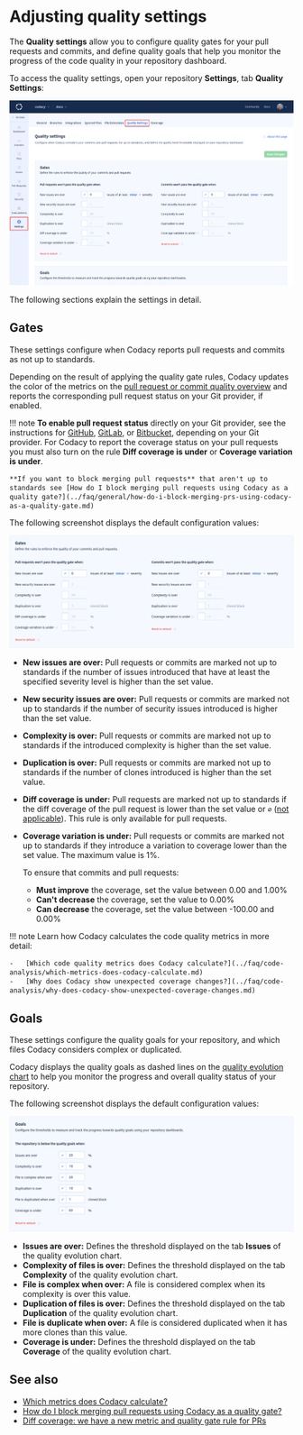 # Adjusting quality settings

The **Quality settings** allow you to configure quality gates for your pull requests and commits, and define quality goals that help you monitor the progress of the code quality in your repository dashboard.

To access the quality settings, open your repository **Settings**, tab **Quality Settings**:

![Quality settings](images/quality-settings.png)

The following sections explain the settings in detail.

## Gates

These settings configure when Codacy reports pull requests and commits as not up to standards.

Depending on the result of applying the quality gate rules, Codacy updates the color of the metrics on the [pull request or commit quality overview](../repositories/pull-requests.md#pull-request-quality-overview) and reports the corresponding pull request status on your Git provider, if enabled.

!!! note
    **To enable pull request status** directly on your Git provider, see the instructions for [GitHub](../repositories-configure/integrations/github-integration.md#configuring), [GitLab](../repositories-configure/integrations/gitlab-integration.md#configuring), or [Bitbucket](../repositories-configure/integrations/bitbucket-integration.md#configuring), depending on your Git provider. For Codacy to report the coverage status on your pull requests you must also turn on the rule **Diff coverage is under** or **Coverage variation is under**.

    **If you want to block merging pull requests** that aren't up to standards see [How do I block merging pull requests using Codacy as a quality gate?](../faq/general/how-do-i-block-merging-prs-using-codacy-as-a-quality-gate.md)

The following screenshot displays the default configuration values:

![Quality gates](images/quality-settings-gates.png)

-   **New issues are over:** Pull requests or commits are marked not up to standards if the number of issues introduced that have at least the specified severity level is higher than the set value.
-   **New security issues are over:** Pull requests or commits are marked not up to standards if the number of security issues introduced is higher than the set value.
-   **Complexity is over:** Pull requests or commits are marked not up to standards if the introduced complexity is higher than the set value.
-   **Duplication is over:** Pull requests or commits are marked not up to standards if the number of clones introduced is higher than the set value.
-   **Diff coverage is under:** Pull requests are marked not up to standards if the diff coverage of the pull request is lower than the set value or `∅` ([not applicable](../faq/code-analysis/which-metrics-does-codacy-calculate.md#code-coverage)). This rule is only available for pull requests.
-   **Coverage variation is under:** Pull requests or commits are marked not up to standards if they introduce a variation to coverage lower than the set value. The maximum value is 1%.

    To ensure that commits and pull requests:

    -   **Must improve** the coverage, set the value between 0.00 and 1.00%
    -   **Can't decrease** the coverage, set the value to 0.00%
    -   **Can decrease** the coverage, set the value between -100.00 and 0.00%

!!! note
    Learn how Codacy calculates the code quality metrics in more detail:

    -   [Which code quality metrics does Codacy calculate?](../faq/code-analysis/which-metrics-does-codacy-calculate.md)
    -   [Why does Codacy show unexpected coverage changes?](../faq/code-analysis/why-does-codacy-show-unexpected-coverage-changes.md)

## Goals

These settings configure the quality goals for your repository, and which files Codacy considers complex or duplicated.

Codacy displays the quality goals as dashed lines on the [quality evolution chart](../repositories/repository-dashboard.md#quality-evolution-chart) to help you monitor the progress and overall quality status of your repository.

The following screenshot displays the default configuration values:

![Quality settings for the repository](images/quality-settings-goals.png)

-   **Issues are over:** Defines the threshold displayed on the tab **Issues** of the quality evolution chart.
-   **Complexity of files is over:** Defines the threshold displayed on the tab **Complexity** of the quality evolution chart.
-   **File is complex when over:** A file is considered complex when its complexity is over this value.
-   **Duplication of files is over:** Defines the threshold displayed on the tab **Duplication** of the quality evolution chart.
-   **File is duplicate when over:** A file is considered duplicated when it has more clones than this value.
-   **Coverage is under:** Defines the threshold displayed on the tab **Coverage** of the quality evolution chart.

## See also

-   [Which metrics does Codacy calculate?](../faq/code-analysis/which-metrics-does-codacy-calculate.md)
-   [How do I block merging pull requests using Codacy as a quality gate?](../faq/general/how-do-i-block-merging-prs-using-codacy-as-a-quality-gate.md)
-   [Diff coverage: <span class="skip-vale">we have</span> a new metric and quality gate rule for PRs](https://blog.codacy.com/diff-coverage/)
